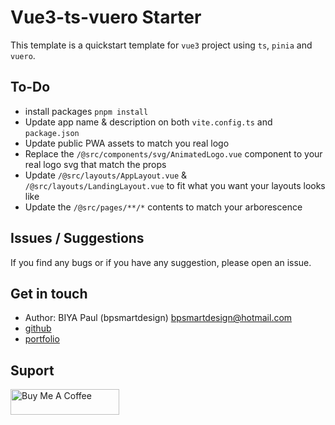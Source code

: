 # Vue3-ts-vuero Starter

This template is a quickstart template for `vue3` project using `ts`, `pinia` and `vuero`.

## To-Do

- install packages `pnpm install`
- Update app name & description on both `vite.config.ts` and `package.json`
- Update public PWA assets to match you real logo
- Replace the `/@src/components/svg/AnimatedLogo.vue` component to your real logo svg that match the props
- Update `/@src/layouts/AppLayout.vue` & `/@src/layouts/LandingLayout.vue` to fit what you want your layouts looks like
- Update the `/@src/pages/**/*` contents to match your arborescence

## Issues / Suggestions

If you find any bugs or if you have any suggestion, please open an issue.

## Get in touch

- Author:  BIYA Paul (bpsmartdesign) <bpsmartdesign@hotmail.com>
- [github](https://github.com/bpsmartdesign)
- [portfolio](https://bpsmartdesign.netlify.app)

## Suport

<a href="https://www.buymeacoffee.com/bpsmartdesign" target="_blank">
  <img src="https://cdn.buymeacoffee.com/buttons/default-orange.png" alt="Buy Me A Coffee" height="41" width="174">
</a>
